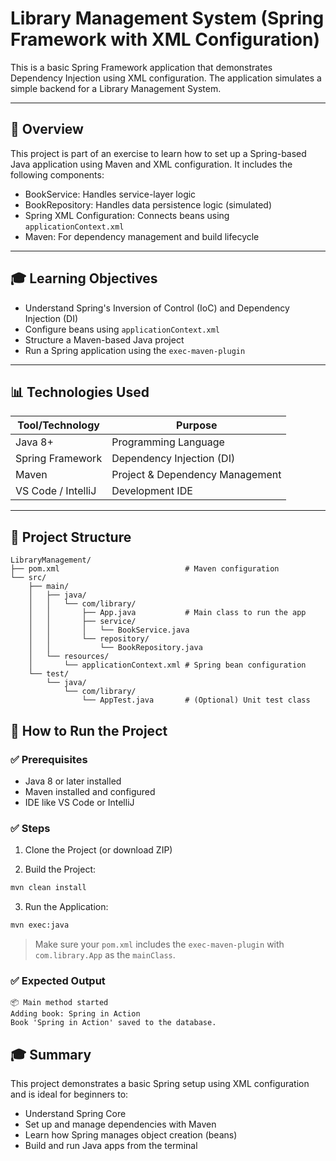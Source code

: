 # Library Management System (Spring Framework with XML Configuration)

This is a basic Spring Framework application that demonstrates Dependency Injection using XML configuration. The application simulates a simple backend for a Library Management System.

---

## 📆 Overview

This project is part of an exercise to learn how to set up a Spring-based Java application using Maven and XML configuration. It includes the following components:

* BookService: Handles service-layer logic
* BookRepository: Handles data persistence logic (simulated)
* Spring XML Configuration: Connects beans using `applicationContext.xml`
* Maven: For dependency management and build lifecycle

---

## 🎓 Learning Objectives

* Understand Spring's Inversion of Control (IoC) and Dependency Injection (DI)
* Configure beans using `applicationContext.xml`
* Structure a Maven-based Java project
* Run a Spring application using the `exec-maven-plugin`

---

## 📊 Technologies Used

| Tool/Technology    | Purpose                         |
| ------------------ | ------------------------------- |
| Java 8+            | Programming Language            |
| Spring Framework   | Dependency Injection (DI)       |
| Maven              | Project & Dependency Management |
| VS Code / IntelliJ | Development IDE                 |

---

## 📁 Project Structure

```
LibraryManagement/
├── pom.xml                            # Maven configuration
└── src/
    ├── main/
    │   ├── java/
    │   │   └── com/library/
    │   │       ├── App.java           # Main class to run the app
    │   │       ├── service/
    │   │       │   └── BookService.java
    │   │       └── repository/
    │   │           └── BookRepository.java
    │   └── resources/
    │       └── applicationContext.xml # Spring bean configuration
    └── test/
        └── java/
            └── com/library/
                └── AppTest.java       # (Optional) Unit test class
````


## 🚀 How to Run the Project

### ✅ Prerequisites

* Java 8 or later installed
* Maven installed and configured
* IDE like VS Code or IntelliJ

### ✅ Steps

1. Clone the Project (or download ZIP)

2. Build the Project:

```bash
mvn clean install
```

3. Run the Application:

```bash
mvn exec:java
```

> Make sure your `pom.xml` includes the `exec-maven-plugin` with `com.library.App` as the `mainClass`.

### ✅ Expected Output

```
📦 Main method started
Adding book: Spring in Action
Book 'Spring in Action' saved to the database.
```

## 🎓 Summary

This project demonstrates a basic Spring setup using XML configuration and is ideal for beginners to:

* Understand Spring Core
* Set up and manage dependencies with Maven
* Learn how Spring manages object creation (beans)
* Build and run Java apps from the terminal

